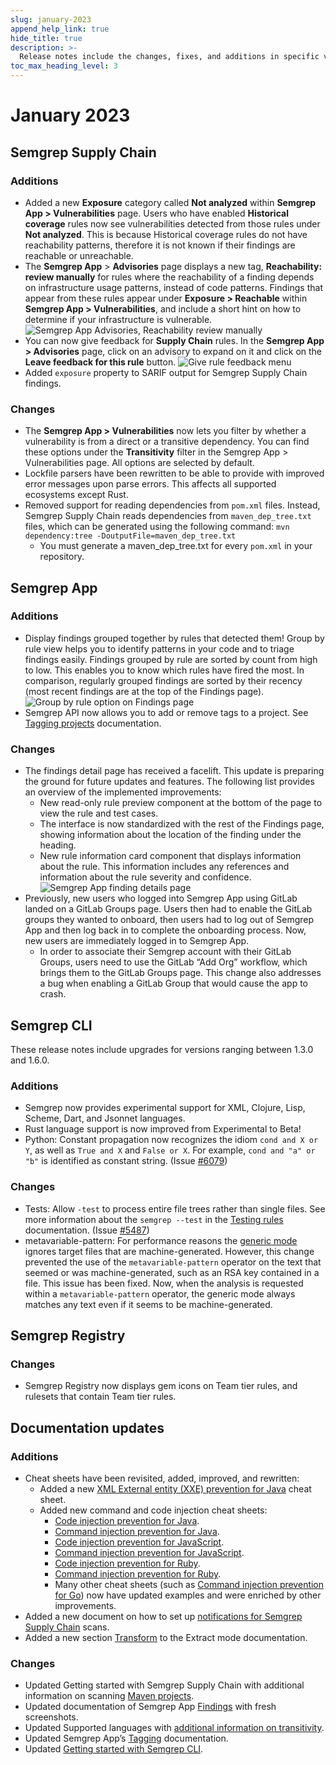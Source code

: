 ```yaml
---
slug: january-2023
append_help_link: true
hide_title: true
description: >-
  Release notes include the changes, fixes, and additions in specific versions of Semgrep.
toc_max_heading_level: 3
---
```


# January 2023

## Semgrep Supply Chain

### Additions

- Added a new **Exposure** category called **Not analyzed** within **Semgrep App > Vulnerabilities** page. Users who have enabled **Historical coverage** rules now see vulnerabilities detected from those rules under **Not analyzed**. This is because Historical coverage rules do not have reachability patterns, therefore it is not known if their findings are reachable or unreachable.
- The **Semgrep App** > **Advisories** page displays a new tag, **Reachability: review manually** for rules where the reachability of a finding depends on infrastructure usage patterns, instead of code patterns. Findings that appear from these rules appear under **Exposure > Reachable** within **Semgrep App > Vulnerabilities**, and include a short hint on how to determine if your infrastructure is vulnerable.
    ![Semgrep App Advisories, Reachability review manually](/img/release-notes-semgrep-app-reachability-review.png)
- You can now give feedback for **Supply Chain** rules. In the **Semgrep App > Advisories** page, click on an advisory to expand on it and click on the **Leave feedback for this rule** button.
    ![Give rule feedback menu](/img/release-notes-give-rule-feedback.png)
- Added `exposure` property to SARIF output for Semgrep Supply Chain findings.

### Changes

- The **Semgrep App > Vulnerabilities** now lets you filter by whether a vulnerability is from a direct or a transitive dependency. You can find these options under the **Transitivity** filter in the Semgrep App > Vulnerabilities page. All options are selected by default.
- Lockfile parsers have been rewritten to be able to provide with improved error messages upon parse errors. This affects all supported ecosystems except Rust.
- Removed support for reading dependencies from `pom.xml` files. Instead, Semgrep Supply Chain reads dependencies from `maven_dep_tree.txt` files, which can be generated using the following command:
    `mvn dependency:tree -DoutputFile=maven_dep_tree.txt`
    - You must generate a maven_dep_tree.txt for every `pom.xml` in your repository.


## Semgrep App

### Additions

- Display findings grouped together by rules that detected them! Group by rule view helps you to identify patterns in your code and to triage findings easily. Findings grouped by rule are sorted by count from high to low. This enables you to know which rules have fired the most. In comparison, regularly grouped findings are sorted by their recency (most recent findings are at the top of the Findings page).
    ![Group by rule option on Findings page](/img/release-notes-group-by-rule.png)
- Semgrep API now allows you to add or remove tags to a project. See [Tagging projects](/semgrep-cloud-platform/tags/) documentation.

### Changes

- The findings detail page has received a facelift. This update is preparing the ground for future updates and features. The following list provides an overview of the implemented improvements:
    - New read-only rule preview component at the bottom of the page to view the rule and test cases.
    - The interface is now standardized with the rest of the Findings page, showing information about the location of the finding under the heading.
    - New rule information card component that displays information about the rule. This information includes any references and information about the rule severity and confidence. ![Semgrep App finding details page](/img/cloud-platform-finding-details.png)
- Previously, new users who logged into Semgrep App using GitLab landed on a GitLab Groups page. Users then had to enable the GitLab groups they wanted to onboard, then users had to log out of Semgrep App and then log back in to complete the onboarding process. Now, new users are immediately logged in to Semgrep App.
  - In order to associate their Semgrep account with their GitLab Groups, users need to use the GitLab “Add Org” workflow, which brings them to the GitLab Groups page. This change also addresses a bug when enabling a GitLab Group that would cause the app to crash.

## Semgrep CLI

These release notes include upgrades for versions ranging between 1.3.0 and 1.6.0.

### Additions

- Semgrep now provides experimental support for XML, Clojure, Lisp, Scheme, Dart, and Jsonnet languages.
- Rust language support is now improved from Experimental to Beta!
- Python: Constant propagation now recognizes the idiom `cond and X or Y`,
as well as `True and X` and `False or X`. For example, `cond and "a" or "b"` is identified as constant string. (Issue [#6079](https://github.com/returntocorp/semgrep/issues/6079))

### Changes

- Tests: Allow `-test` to process entire file trees rather than single files. See more information about the `semgrep --test` in the [Testing rules](/writing-rules/testing-rules.md) documentation. (Issue [#5487](https://github.com/returntocorp/semgrep/issues/5487))
- metavariable-pattern: For performance reasons the [generic mode](/writing-rules/generic-pattern-matching/) ignores target files that are machine-generated. However, this change prevented the use of the `metavariable-pattern` operator on the text that seemed or was machine-generated, such as an RSA key contained in a file. This issue has been fixed. Now, when the analysis is requested within a `metavariable-pattern` operator, the generic mode always matches any text even if it seems to be machine-generated.

## Semgrep Registry

### Changes

- Semgrep Registry now displays gem icons on Team tier rules, and rulesets that contain Team tier rules.

## Documentation updates

### Additions

- Cheat sheets have been revisited, added, improved, and rewritten:
    - Added a new [XML External entity (XXE) prevention for Java](/cheat-sheets/java-xxe/) cheat sheet.
    - Added new command and code injection cheat sheets:
        - [Code injection prevention for Java](/cheat-sheets/java-code-injection/).
        - [Command injection prevention for Java](/cheat-sheets/java-command-injection/).
        - [Code injection prevention for JavaScript](/cheat-sheets/javascript-code-injection/).
        - [Command injection prevention for JavaScript](/cheat-sheets/javascript-command-injection/).
        - [Code injection prevention for Ruby](/cheat-sheets/ruby-code-injection/).
        - [Command injection prevention for Ruby](/cheat-sheets/ruby-command-injection/).
        - Many other cheat sheets (such as [Command injection prevention for Go](/cheat-sheets/go-command-injection/)) now have updated examples and were enriched by other improvements.
- Added a new document on how to set up [notifications for Semgrep Supply Chain](/semgrep-supply-chain/notifications/) scans.
- Added a new section [Transform](/writing-rules/experiments/extract-mode/#transform) to the Extract mode documentation.

### Changes

- Updated Getting started with Semgrep Supply Chain with additional information on scanning [Maven projects](/semgrep-supply-chain/getting-started/#apache-maven-java).
- Updated documentation of Semgrep App [Findings](/semgrep-code/findings/) with fresh screenshots.
- Updated Supported languages with [additional information on transitivity](/supported-languages/#general-availability).
- Updated Semgrep App’s [Tagging](/semgrep-cloud-platform/tags/) documentation.
- Updated [Getting started with Semgrep CLI](/getting-started/quickstart/).
